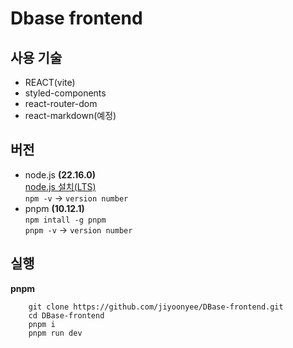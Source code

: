 # Dbase frontend

## 사용 기술

- REACT(vite)
- styled-components
- react-router-dom
- react-markdown(예정)

## 버전

- node.js **(22.16.0)**  
  [node.js 설치(LTS)](https://nodejs.org/ko/download)  
  `npm -v` -> `version number`
- pnpm **(10.12.1)**  
   `npm intall -g pnpm`  
   `pnpm -v` -> `version number`

## 실행

**pnpm**

```
    git clone https://github.com/jiyoonyee/DBase-frontend.git
    cd DBase-frontend
    pnpm i
    pnpm run dev
```
